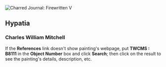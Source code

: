 <div class="artwork-of-the-day">
  <div class="container">
    <div class="img-wrapper">
      <img
        src="https://uploads5.wikiart.org/00188/images/charles-william-mitchell/hypatia-charles-william-mitchell.jpg!Large.jpg"
        alt="Charred Journal: Firewritten V" />
    </div>
    <div class="artwork-detail">
      <div class="artwork-origin"> 
        <h2 class="artwork-name">Hypatia</h2>
        <h3 class="artist">
          Charles William Mitchell
        </h3>
      </div>
      <p class="description">
        <span class="artwork-description-text ng-binding" ng-bind-html="viewModel.ArtworkOfTheDay.Description | unsafe">If the <b>References</b> link doesn't show painting's webpage, put <b>TWCMS : B8111</b> in the <b>Object Number</b> box and click <b>Search</b>; then click on the result to see the painting's details, description, etc.</span>
                        <div class="text-shadow-container ng-hide" ng-show="showShadow"></div>
      </p>
    </div>
  </div>

</div>
